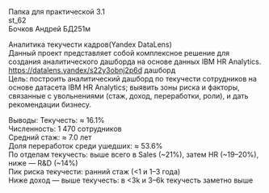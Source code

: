 Папка для практической 3.1  
st_62  
Бочков Андрей БД251м  
  
Аналитика текучести кадров(Yandex DataLens)  
Данный проект представляет собой комплексное решение для создания аналитического дашборда на основе данных IBM HR Analytics.
https://datalens.yandex/s22y3obnj2p6d дашборд  
Цель: построить аналитический дашборд по текучести сотрудников на основе датасета IBM HR Analytics; выявить зоны риска и факторы, связанные с увольнениями (стаж, доход, переработки, роли), и дать рекомендации бизнесу.  
  
Выводы:
Текучесть: ≈ 16.1%  
Численность: 1 470 сотрудников  
Средний стаж: ≈ 7.0 лет  
Доля переработок среди ушедших: ≈ 53.6%  
По отделам текучесть: выше всего в Sales (~21%), затем HR (~19–20%), ниже — R&D (~14%)  
Пик риска текучести: ранний стаж (<1 и 1–3 года)  
Ниже доход — выше текучесть: в <3k и 3–6k текучесть заметно выше  

